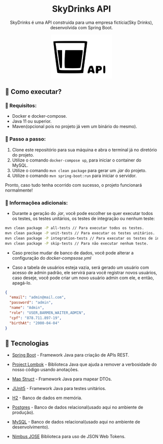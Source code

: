 <h1 align="center">SkyDrinks API</h1>

<p align="center">
    SkyDrinks é uma API construida para uma empresa fictícia(Sky Drinks), desenvolvida com Spring Boot.   
</p>

<p align="center">
    <img width="200" src="./SkyDrinksAPI.png" />
</p>

## :wrench: Como executar?

### :mag_right: Requisitos:

* Docker e docker-compose.
* Java 11 ou superior.
* Maven(opcional pois no projeto já vem um binário do mesmo).

### :athletic_shoe: Passo a passo:

1. Clone este repositório para sua máquina e abra o terminal já no diretório do projeto. 
2. Utilize o comando `docker-compose up`, para iniciar o container do MySQL.
3. Utilize o comando `mvn clean package` para gerar um *.jar* do projeto.
4. Utilize o comando `mvn spring-boot:run` para iniciar o servidor.

Pronto, caso tudo tenha ocorrido com sucesso, o projeto funcionará normalmente!

### :paperclip: Informaçõea adicionais:

* Durante a geração do *.jar*, você pode escolher se quer executar todos os testes, os testes unitários, os testes de integração ou nenhum teste:

```bash
mvn clean package -P all-tests // Para executar todos os testes.
mvn clean package -P unit-tests // Para executar os testes unitários.
mvn clean package -P integration-tests // Para executar os testes de integração. 
mvn clean package -P skip-tests // Para não executar nenhum teste.
```

* Caso precise mudar de banco de dados, você pode alterar a configuração do *docker-compsose.yml*

* Caso a tabela de usuários esteja vazia, será gerado um usuário com acesso de admin padrão, ele servirá para você registrar novos usuários, caso deseje, você pode criar um novo usuário admin com ele, e então, apagá-lo.

```json
{
  "email": "admin@mail.com",
  "password": "admin",
  "name": "Admin",
  "role": "USER,BARMEN,WAITER,ADMIN",
  "cpf": "878.711.897-19",
  "birthAt": "2000-04-04"
}
```

## :rocket: Tecnologias

* [Spring Boot](https://spring.io/projects/spring-boot) - Framework Java para criação de APIs REST.

* [Project Lombok](https://projectlombok.org/) - Biblioteca Java que ajuda a remover a verbosidade do nosso código usando anotações.

* [Map Struct](https://mapstruct.org/) - Framework Java para mapear DTOs.

* [JUnit5](https://junit.org/junit5/) - Framework Java para testes unitários.

* [H2](http://www.h2database.com/html/features.html) - Banco de dados em memória.

* [Postgres](https://www.postgresql.org/) - Banco de dados relacional(usado aqui no ambiente de produção).

* [MySQL](https://www.mysql.com/) - Banco de dados relacional(usado aqui no ambiente de desenvolvimento).

* [Nimbus JOSE](https://mvnrepository.com/artifact/com.nimbusds/nimbus-jose-jwt) Biblioteca para uso de JSON Web Tokens.
